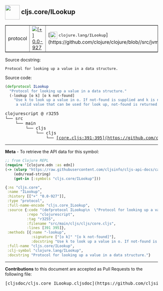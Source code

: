 ## <img width="48px" valign="middle" src="http://i.imgur.com/Hi20huC.png"> cljs.core/ILookup

 <table border="1">
<tr>

<td>protocol</td>
<td><a href="https://github.com/cljsinfo/cljs-api-docs/tree/0.0-927"><img valign="middle" alt="[+] 0.0-927" src="https://img.shields.io/badge/+-0.0--927-lightgrey.svg"></a> </td>
<td>
[<img height="24px" valign="middle" src="http://i.imgur.com/1GjPKvB.png"> <samp>clojure.lang/ILookup</samp>](https://github.com/clojure/clojure/blob//src/jvm/clojure/lang/ILookup.java)
</td>
</tr>
</table>





Source docstring:

```
Protocol for looking up a value in a data structure.
```

Source code:

```clj
(defprotocol ILookup
  "Protocol for looking up a value in a data structure."
  (-lookup [o k] [o k not-found]
    "Use k to look up a value in o. If not-found is supplied and k is not
     a valid value that can be used for look up, not-found is returned."))
```

 <pre>
clojurescript @ r3255
└── src
    └── main
        └── cljs
            └── cljs
                └── <ins>[core.cljs:391-395](https://github.com/clojure/clojurescript/blob/r3255/src/main/cljs/cljs/core.cljs#L391-L395)</ins>
</pre>


---

__Meta__ - To retrieve the API data for this symbol:

```clj
;; from Clojure REPL
(require '[clojure.edn :as edn])
(-> (slurp "https://raw.githubusercontent.com/cljsinfo/cljs-api-docs/catalog/cljs-api.edn")
    (edn/read-string)
    (get-in [:symbols "cljs.core/ILookup"]))
```

```clj
{:ns "cljs.core",
 :name "ILookup",
 :history [["+" "0.0-927"]],
 :type "protocol",
 :full-name-encode "cljs.core_ILookup",
 :source {:code "(defprotocol ILookup\n  \"Protocol for looking up a value in a data structure.\"\n  (-lookup [o k] [o k not-found]\n    \"Use k to look up a value in o. If not-found is supplied and k is not\n     a valid value that can be used for look up, not-found is returned.\"))",
          :repo "clojurescript",
          :tag "r3255",
          :filename "src/main/cljs/cljs/core.cljs",
          :lines [391 395]},
 :methods [{:name "-lookup",
            :signature ["[o k]" "[o k not-found]"],
            :docstring "Use k to look up a value in o. If not-found is supplied and k is not\n     a valid value that can be used for look up, not-found is returned."}],
 :full-name "cljs.core/ILookup",
 :clj-symbol "clojure.lang/ILookup",
 :docstring "Protocol for looking up a value in a data structure."}

```

---

__Contributions__ to this document are accepted as Pull Requests to the following file:

 <pre>
[cljsdoc/cljs.core_ILookup.cljsdoc](https://github.com/cljsinfo/cljs-api-docs/blob/master/cljsdoc/cljs.core_ILookup.cljsdoc)
</pre>

